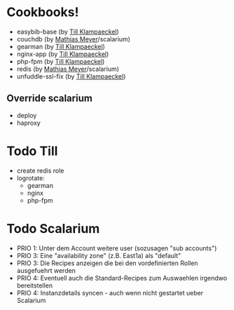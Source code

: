 # Cookbooks!

 * easybib-base (by [Till Klampaeckel][till])
 * couchdb (by [Mathias Meyer][meyer]/scalarium)
 * gearman (by [Till Klampaeckel][till])
 * nginx-app (by [Till Klampaeckel][till])
 * php-fpm (by [Till Klampaeckel][till])
 * redis (by [Mathias Meyer][meyer]/scalarium)
 * unfuddle-ssl-fix (by [Till Klampaeckel][till])

## Override scalarium

 * deploy
 * haproxy

[meyer]: http://www.paperplanes.de/
[till]: http://till.klampaeckel.de/blog/

# Todo Till

 * create redis role
 * logrotate:
   * gearman
   * nginx
   * php-fpm

# Todo Scalarium

 * PRIO 1: Unter dem Account weitere user (sozusagen "sub accounts")
 * PRIO 3: Eine "availability zone" (z.B. East1a) als "default"
 * PRIO 3: Die Recipes anzeigen die bei den vordefinierten Rollen ausgefuehrt werden
 * PRIO 4: Eventuell auch die Standard-Recipes zum Auswaehlen irgendwo bereitstellen
 * PRIO 4: Instanzdetails syncen - auch wenn nicht gestartet ueber Scalarium